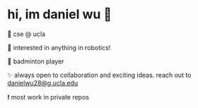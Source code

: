 # hi, im daniel wu 👋 

🌟 cse @ ucla

🧠 interested in anything in robotics!

🏸 badminton player

✨ always open to collaboration and exciting ideas. reach out to danielwu28@g.ucla.edu

❗ most work in private repos

<!---
dwu006/dwu006 is a ✨ special ✨ repository because its `README.md` (this file) appears on your GitHub profile.
You can click the Preview link to take a look at your changes.
--->

